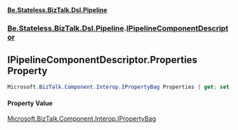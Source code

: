 #### [Be.Stateless.BizTalk.Dsl.Pipeline](README.md 'README')
### [Be.Stateless.BizTalk.Dsl.Pipeline](Be.Stateless.BizTalk.Dsl.Pipeline.md 'Be.Stateless.BizTalk.Dsl.Pipeline').[IPipelineComponentDescriptor](IPipelineComponentDescriptor.md 'Be.Stateless.BizTalk.Dsl.Pipeline.IPipelineComponentDescriptor')

## IPipelineComponentDescriptor.Properties Property

```csharp
Microsoft.BizTalk.Component.Interop.IPropertyBag Properties { get; set; }
```

#### Property Value
[Microsoft.BizTalk.Component.Interop.IPropertyBag](https://docs.microsoft.com/en-us/dotnet/api/Microsoft.BizTalk.Component.Interop.IPropertyBag 'Microsoft.BizTalk.Component.Interop.IPropertyBag')